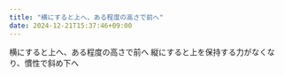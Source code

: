 ```yaml
---
title: "横にすると上へ、ある程度の高さで前へ"
date: 2024-12-21T15:37:46+09:00
---
```

横にすると上へ、ある程度の高さで前へ
縦にすると上を保持する力がなくなり、慣性で斜め下へ

